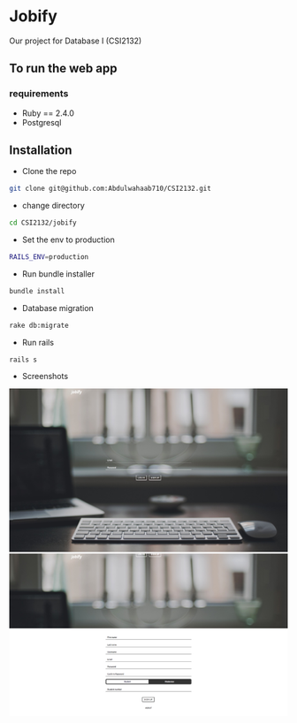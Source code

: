 
# Jobify
Our project for Database I (CSI2132)
## To run the web app
### requirements
- Ruby == 2.4.0
- Postgresql

Installation
---
- Clone the repo
```bash
git clone git@github.com:Abdulwahaab710/CSI2132.git
```
- change directory
```bash
cd CSI2132/jobify
```
- Set the env to production
```bash
RAILS_ENV=production
```
- Run bundle installer
```bash
bundle install
```
- Database migration
```bash
rake db:migrate
```
- Run rails
```
rails s
```

- Screenshots

![Alt text](https://raw.githubusercontent.com/Abdulwahaab710/CSI2132/master/screenshots/Login.png)
![Alt text](https://raw.githubusercontent.com/Abdulwahaab710/CSI2132/master/screenshots/signup.png)


